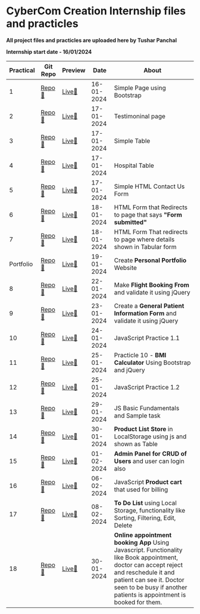 # CyberCom Creation Internship files and practicles

**All project files and practicles are uploaded here by Tushar Panchal**

**Internship start date - 16/01/2024**

| Practical | Git Repo                                                                                                     | Preview                                                                                            | Date       | About                                                                                                                                                                                                                                      |
| --------- | ------------------------------------------------------------------------------------------------------------ | -------------------------------------------------------------------------------------------------- | ---------- | ------------------------------------------------------------------------------------------------------------------------------------------------------------------------------------------------------------------------------------------ |
| 1         | [Repo📁](https://github.com/Tushar0761/Cybercom/tree/main/HTML%20Practicles/Practicle_1_16-01)               | [Live🚀](https://tushar0761.github.io/Cybercom/HTML%20Practicles/Practicle_1_16-01/)               | 16-01-2024 | Simple Page using Bootstrap                                                                                                                                                                                                                |
| 2         | [Repo📁](https://github.com/Tushar0761/Cybercom/tree/main/HTML%20Practicles/Practicle_2_17-1)                | [Live🚀](https://tushar0761.github.io/Cybercom/HTML%20Practicles/Practicle_2_17-1/)                | 17-01-2024 | Testimoninal page                                                                                                                                                                                                                          |
| 3         | [Repo📁](https://github.com/Tushar0761/Cybercom/tree/main/HTML%20Practicles/Practicle_3_17-01)               | [Live🚀](https://tushar0761.github.io/Cybercom/HTML%20Practicles/Practicle_3_17-01/)               | 17-01-2024 | Simple Table                                                                                                                                                                                                                               |
| 4         | [Repo📁](https://github.com/Tushar0761/Cybercom/tree/main/HTML%20Practicles/Practicle_4_17-1)                | [Live🚀](https://tushar0761.github.io/Cybercom/HTML%20Practicles/Practicle_4_17-1/)                | 17-01-2024 | Hospital Table                                                                                                                                                                                                                             |
| 5         | [Repo📁](https://github.com/Tushar0761/Cybercom/tree/main/HTML%20Practicles/Practicle_5_17-1)                | [Live🚀](https://tushar0761.github.io/Cybercom/HTML%20Practicles/Practicle_5_17-1/)                | 17-01-2024 | Simple HTML Contact Us Form                                                                                                                                                                                                                |
| 6         | [Repo📁](https://github.com/Tushar0761/Cybercom/tree/main/HTML%20Practicles/Practicle_6_18-1)                | [Live🚀](https://tushar0761.github.io/Cybercom/HTML%20Practicles/Practicle_6_18-1/)                | 18-01-2024 | HTML Form that Redirects to page that says **"Form submitted"**                                                                                                                                                                            |
| 7         | [Repo📁](https://github.com/Tushar0761/Cybercom/tree/main/HTML%20Practicles/Practicle_7_18-1)                | [Live🚀](https://tushar0761.github.io/Cybercom/HTML%20Practicles/Practicle_7_18-1/)                | 18-01-2024 | HTML Form That redirects to page where details shown in Tabular form                                                                                                                                                                       |
| Portfolio | [Repo📁](https://github.com/Tushar0761/Cybercom-portfolio)                                                   | [Live🚀](https://tushar0761.github.io/Cybercom-portfolio/)                                         | 19-01-2024 | Create **Personal Portfolio** Website                                                                                                                                                                                                      |
| 8         | [Repo📁](https://github.com/Tushar0761/Flight-Booking-Form)                                                  | [Live🚀](https://tushar0761.github.io/Flight-Booking-Form/)                                        | 22-01-2024 | Make **Flight Booking From** and validate it using jQuery                                                                                                                                                                                  |
| 9         | [Repo📁](https://github.com/Tushar0761/Cybercom/tree/main/HTML%20Practicles/Practicle_9_23-1)                | [Live🚀](https://tushar0761.github.io/Cybercom/HTML%20Practicles/Practicle_9_23-1/)                | 23-01-2024 | Create a **General Patient Information Form** and validate it using jQuery                                                                                                                                                                 |
| 10        | [Repo📁](https://github.com/Tushar0761/Cybercom/tree/main/JavaScript%20Practice%201.1%2024-1)                | [Live🚀](https://tushar0761.github.io/Cybercom/JavaScript%20Practice%201.1%2024-1)                 | 24-01-2024 | JavaScript Practice 1.1                                                                                                                                                                                                                    |
| 11        | [Repo📁](https://github.com/Tushar0761/Cybercom/tree/main/HTML%20Practicles/Practicle_10_25-1)               | [Live🚀](https://tushar0761.github.io/Cybercom/HTML%20Practicles/Practicle_10_25-1)                | 25-01-2024 | Practicle 10 - **BMI Calculator** Using Bootstrap and jQuery                                                                                                                                                                               |
| 12        | [Repo📁](https://github.com/Tushar0761/Cybercom/tree/main/JavaScript%20Practice%201.2%2025-1)                | [Live🚀](https://tushar0761.github.io/Cybercom/JavaScript%20Practice%201.2%2025-1/)                | 25-01-2024 | JavaScript Practice 1.2                                                                                                                                                                                                                    |
| 13        | [Repo📁](https://github.com/Tushar0761/Cybercom/tree/main/JAVASCRIPT%20BASIC%20FUNDAMENTALS)                 | [Live🚀](https://tushar0761.github.io/Cybercom/JAVASCRIPT%20BASIC%20FUNDAMENTALS/)                 | 29-01-2024 | JS Basic Fundamentals and Sample task                                                                                                                                                                                                      |
| 14        | [Repo📁](https://github.com/Tushar0761/Cybercom/tree/main/01_30%20Product%20Database%20using%20LocalStorage) | [Live🚀](https://tushar0761.github.io/Cybercom/01_30%20Product%20Database%20using%20LocalStorage/) | 30-01-2024 | **Product List Store** in LocalStorage using js and shown as Table                                                                                                                                                                         |
| 15        | [Repo📁](https://github.com/Tushar0761/Cybercom-Evaluation/tree/main/Eval_1_01_02)                           | [Live🚀](https://tushar0761.github.io/Cybercom-Evaluation/Eval_1_01_02/Login.html)                 | 01-02-2024 | **Admin Panel for CRUD of Users** and user can login also                                                                                                                                                                                  |
| 16        | [Repo📁](https://github.com/Tushar0761/Cybercom/tree/main/JavaScript/Product-cart-05_02)                     | [Live🚀](https://tushar0761.github.io/Cybercom/JavaScript/Product-cart-05_02)                      | 06-02-2024 | JavaScript **Product cart** that used for billing                                                                                                                                                                                          |
| 17        | [Repo📁](https://github.com/Tushar0761/Cybercom/tree/main//to%20do%20list/)                                  | [Live🚀](https://tushar0761.github.io/Cybercom/to%20do%20list/)                                    | 08-02-2024 | **To Do List** using Local Storage, functionality like Sorting, Filtering, Edit, Delete                                                                                                                                                    |
| 18        | [Repo📁](https://github.com/Tushar0761/Cybercom/tree/main/Online%20appointment%20booking%20App)              | [Live🚀](https://tushar0761.github.io/Cybercom/Online%20appointment%20booking%20App/)              | 30-01-2024 | **Online appointment booking App** Using Javascript. Functionality like Book appointment, doctor can accept reject and reschedule it and patient can see it. Doctor seen to be busy if another patients is appointment is booked for them. |
